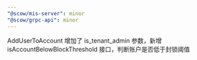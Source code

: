 ```yaml
---
"@scow/mis-server": minor
"@scow/grpc-api": minor
---
```


AddUserToAccount 增加了 is_tenant_admin 参数，新增 isAccountBelowBlockThreshold 接口，判断账户是否低于封锁阈值
